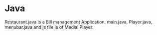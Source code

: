 # Java
Restaurant.java is a Bill management Application.
main.java, Player.java, menubar.java and js file is of Medial Player.
